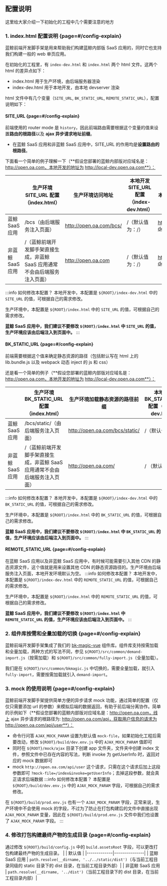 ## 配置说明

这里给大家介绍一下初始化的工程中几个需要注意的地方

### 1. index.html 配置说明 {page=#/config-explain}

蓝鲸前端开发脚手架是用来帮助我们构建蓝鲸内部版 SaaS 应用的，同时它也支持我们构建一般的 web 单页应用。

在初始化的工程里，有 `index-dev.html` 和 `index.html` 两个 html 文件。这两个 html 的差异点如下：

- index.html 用于生产环境，由后端服务器渲染
- index-dev.html 用于本地开发，由本地 devserver 渲染

html 文件中有几个变量（`SITE_URL`, `BK_STATIC_URL`, `REMOTE_STATIC_URL`），配置说明如下：

#### SITE_URL {page=#/config-explain}

前端使用的 router mode 是 `history`，因此前端路由需要根据这个变量的值来设置**路由的根路径**以及 **ajax 异步请求地址前缀**。

- 在蓝鲸 SaaS 应用和非蓝鲸 SaaS 应用中，SITE_URL 的作用均是**设置路由的根路径**。

下面看一个简单的例子理解一下（**假设您部署的蓝鲸内部版对应域名是：http://open.oa.com，本地开发的地址为 http://local-dev.open.oa.com**）：

|             | 生产环境 SITE_URL 配置（index.html）| 生产环境访问地址 | 本地开发 SITE_URL 配置（index-dev.html）| 本地开发访问地址 |
|-------------|---------------|---------------|---------------|---------------|
| 蓝鲸 SaaS 应用 | /bcs（由后端服务注入页面）| http://open.oa.com/bcs/ | /（默认值为：/）| http://local-dev.open.oa.com |
| 非蓝鲸 SaaS 应用 | /（蓝鲸前端开发脚手架直接生成，非蓝鲸 SaaS 应用通常不会由后端服务注入页面）| http://open.oa.com | /（默认值为：/）|  http://local-dev.open.oa.com |
:::info 如何修改本配置？
本地开发中，本配置是 `${ROOT}/index-dev.html` 中的 `SITE_URL` 的值，可根据自己的需求修改。

生产环境中，本配置是 `${ROOT}/index.html` 中的 `SITE_URL` 的值，可根据自己的需求修改。

**蓝鲸 SaaS 应用中，我们建议不要修改 `${ROOT}/index.html` 中 `SITE_URL` 的值，生产环境应该由后端注入到页面中。**
:::


#### BK_STATIC_URL {page=#/config-explain}

前端需要根据这个值来确定静态资源的路径（包括默认写在 html 上的 lib.bundle.js 以及 webpack 动态 inject 的 js 和 css）

还是看一个简单的例子（**假设您部署的蓝鲸内部版对应域名是：http://open.oa.com，本地开发的地址为 http://local-dev.open.oa.com**）：

|             | 生产环境 BK_STATIC_URL 配置（index.html）| 生产环境加载静态资源的路径前缀 | 本地开发 BK_STATIC_URL 配置（index-dev.html）| 本地开发加载静态资源的路径前缀 |
|-------------|---------------|---------------|---------------|---------------|
| 蓝鲸 SaaS 应用 | /bcs/static/（由后端服务注入页面）| http://open.oa.com/bcs/static/ | /（默认值为：/）| http://local-dev.open.oa.com/ |
| 非蓝鲸 SaaS 应用 | /（蓝鲸前端开发脚手架直接生成，非蓝鲸 SaaS 应用通常不会由后端服务注入页面）| http://open.oa.com/ | / （默认值为：/）| http://local-dev.open.oa.com/|
:::info 如何修改本配置？
本地开发中，本配置是 `${ROOT}/index-dev.html` 中的 `BK_STATIC_URL` 的值，可根据自己的需求修改。

生产环境中，本配置是 `${ROOT}/index.html` 中的 `BK_STATIC_URL` 的值，可根据自己的需求修改。

**蓝鲸 SaaS 应用中，我们建议不要修改 `${ROOT}/index.html` 中 `BK_STATIC_URL` 的值，生产环境应该由后端注入到页面中。**
:::

#### REMOTE_STATIC_URL {page=#/config-explain}

在蓝鲸 SaaS 应用以及非蓝鲸 SaaS 应用中，有时候可能需要引入其他 CDN 的静态资源文件，这个值就是用来设置其他 CDN 的静态资源路径的。生产环境由后端服务注入页面，本地开发环境默认为空。
:::info 如何修改本配置？
本地开发中，本配置是 `${ROOT}/index-dev.html` 中的 `REMOTE_STATIC_URL` 的值，可根据自己的需求修改。

生产环境中，本配置是 `${ROOT}/index.html` 中的 `REMOTE_STATIC_URL` 的值，可根据自己的需求修改。

**蓝鲸 SaaS 应用中，我们建议不要修改 `${ROOT}/index.html` 中 `REMOTE_STATIC_URL` 的值，生产环境应该由后端注入到页面中。**
:::

### 2. 组件库按需和全量加载的切换 {page=#/config-explain}

蓝鲸前端开发脚手架集成了我们的 [bk-magic-vue](http://tnpm.oa.com/package/@tencent/bk-magic-vue) 组件库。组件库支持按需加载和全量加载，两种方式的写法不同，参见 `${ROOT}/src/common/demand-import.js`（按需加载）和 `${ROOT}/src/common/fully-import.js`（全量加载）。

我们是在 `${ROOT}/src/common/bkmagic.js` 中切换的，需要全量加载，就引入 `fully-import`，需要按需加载就引入 `demand-import`。

### 3. mock 的使用说明 {page=#/config-explain}

蓝鲸前端开发脚手架提供简单方便的异步请求 mock 功能，通过简单的配置（仅仅只需要添加 url 的参数）来模拟后端的数据返回，有助于前后端分离协作。简单的示例如下（**假设您部署的蓝鲸内部版对应域名是：http://open.oa.com，线上 ajax 异步请求的根路径为: http://open.oa.com/api，获取用户信息的请求为 http://open.oa.com/api/user**）：

- 命令行问答 `AJAX_MOCK_PARAM` 设置为默认值 `mock-file`，如果初始化工程后需要改动，修改 `${ROOT}/build/dev.env.js` 中的 `AJAX_MOCK_PARAM` 值即可
- 同时在 `${ROOT}/mock/ajax` 目录下创建 app 文件夹，文件夹中创建 index 文件，参照文件中已存在内容的写法，判断 invoke 为 getUserInfo 时，返回对应的 mock 数据即可
- mock `http://open.oa.com/api/user` 这个请求，只需在这个请求后加上这段参数即可 `?mock-file=/index&invoke=getUserInfo`；去掉这段参数，就会真正请求后端数据
:::info 如何修改本配置？
本配置是 `${ROOT}/build/dev.env.js` 中的 `AJAX_MOCK_PARAM` 字段，可根据自己的需求修改。

在 `${ROOT}/build/prod.env.js` 也有一个 `AJAX_MOCK_PARAM` 字段，正常来说，生产环境中不会使用 mock 的字段，不过为了防止在打包构建后的文件中直接出现 `AJAX_MOCK_PARAM` 变量，因此在 `${ROOT}/build/prod.env.js` 文件中我们也设置了 `AJAX_MOCK_PARAM` 字段。
:::

### 4. 修改打包构建最终产物的生成目录 {page=#/config-explain}
通过修改 `${ROOT}/build/config.js` 中的 `build.assetsRoot` 字段，可以更改打包构建最终产物的生成目录。
|             | 默认值 |
|-------------|---------------|
| 蓝鲸 SaaS 应用 | `path.resolve(__dirname, '../../static/dist')`（与当前工程目录同级的 static 目录下的 dist 目录，在当前工程目录外部）|
| 非蓝鲸 SaaS 应用 | `path.resolve(__dirname, '../dist')`（当前工程目录下的 dist 目录，在当前工程目录内部）|
